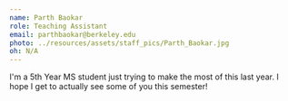 ```yaml
---
name: Parth Baokar
role: Teaching Assistant
email: parthbaokar@berkeley.edu
photo: ../resources/assets/staff_pics/Parth_Baokar.jpg
oh: N/A 
---
```

I'm a 5th Year MS student just trying to make the most of this last year. I hope I get to actually see some of you this semester!
